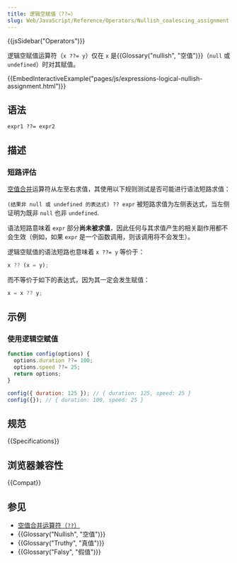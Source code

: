 ```yaml
---
title: 逻辑空赋值（??=）
slug: Web/JavaScript/Reference/Operators/Nullish_coalescing_assignment
---
```


{{jsSidebar("Operators")}}

逻辑空赋值运算符（`x ??= y`）仅在 `x` 是{{Glossary("nullish", "空值")}}（`null` 或 `undefined`）时对其赋值。

{{EmbedInteractiveExample("pages/js/expressions-logical-nullish-assignment.html")}}

## 语法

```js-nolint
expr1 ??= expr2
```

## 描述

### 短路评估

[空值合并](/zh-CN/docs/Web/JavaScript/Reference/Operators/Nullish_coalescing_operator)运算符从左至右求值，其使用以下规则测试是否可能进行语法短路求值：

`(结果非 null 或 undefined 的表达式) ?? expr` 被短路求值为左侧表达式，当左侧证明为既非 `null` 也非 `undefined`.

语法短路意味着 `expr` 部分**尚未被求值**，因此任何与其求值产生的相关副作用都不会生效（例如，如果 `expr` 是一个函数调用，则该调用将不会发生）。

逻辑空赋值的语法短路也意味着 `x ??= y` 等价于：

```js
x ?? (x = y);
```

而不等价于如下的表达式，因为其一定会发生赋值：

```js example-bad
x = x ?? y;
```

## 示例

### 使用逻辑空赋值

```js
function config(options) {
  options.duration ??= 100;
  options.speed ??= 25;
  return options;
}

config({ duration: 125 }); // { duration: 125, speed: 25 }
config({}); // { duration: 100, speed: 25 }
```

## 规范

{{Specifications}}

## 浏览器兼容性

{{Compat}}

## 参见

- [空值合并运算符（`??`）](/zh-CN/docs/Web/JavaScript/Reference/Operators/Nullish_coalescing_operator)
- {{Glossary("Nullish", "空值")}}
- {{Glossary("Truthy", "真值")}}
- {{Glossary("Falsy", "假值")}}
